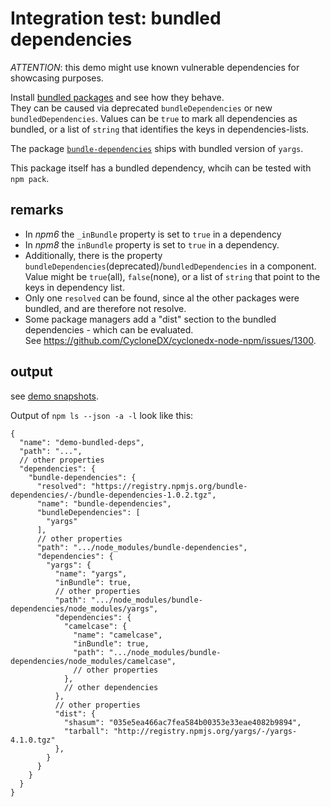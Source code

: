 # Integration test: bundled dependencies

*ATTENTION*: this demo might use known vulnerable dependencies for showcasing purposes.

Install [bundled packages](https://docs.npmjs.com/cli/v6/configuring-npm/package-json#bundleddependencies)
and see how they behave.  
They can be caused via deprecated `bundleDependencies` or new `bundledDependencies`.
Values can be `true` to mark all dependencies as bundled,
or a list of `string` that identifies the keys in dependencies-lists.

The package [`bundle-dependencies`](https://www.npmjs.com/package/bundle-dependencies)
ships with bundled version of `yargs`.

This package itself has a bundled dependency, whcih can be tested with `npm pack`.

## remarks

* In *npm6* the `_inBundle` property is set to `true` in a dependency
* In *npm8* the  `inBundle` property is set to `true` in a dependency.
* Additionally, there is the property `bundleDependencies`(deprecated)/`bundledDependencies` in a component.  
  Value might be `true`(all), `false`(none), or a list of `string` that point to the keys in dependency list.  
* Only one `resolved` can be found, since al the other packages were bundled, and are therefore not resolve.
* Some package managers add a "dist" section to the bundled dependencies - which can be evaluated.  
  See <https://github.com/CycloneDX/cyclonedx-node-npm/issues/1300>.

## output

see [demo snapshots](../../tests/_data/npm-ls_demo-results/bundled-dependencies).

Output of `npm ls --json -a -l` look like this:

```json5
{
  "name": "demo-bundled-deps",
  "path": "...",
  // other properties
  "dependencies": {
    "bundle-dependencies": {
      "resolved": "https://registry.npmjs.org/bundle-dependencies/-/bundle-dependencies-1.0.2.tgz",
      "name": "bundle-dependencies",
      "bundleDependencies": [
        "yargs"
      ],
      // other properties
      "path": ".../node_modules/bundle-dependencies",
      "dependencies": {
        "yargs": {
          "name": "yargs",
          "inBundle": true,
          // other properties
          "path": ".../node_modules/bundle-dependencies/node_modules/yargs",
          "dependencies": {
            "camelcase": {
              "name": "camelcase",
              "inBundle": true,
              "path": ".../node_modules/bundle-dependencies/node_modules/camelcase",
              // other properties
            },
            // other dependencies
          },
          // other properties
          "dist": {
            "shasum": "035e5ea466ac7fea584b00353e33eae4082b9894",
            "tarball": "http://registry.npmjs.org/yargs/-/yargs-4.1.0.tgz"
          },
        }
      }
    }
  }
}
```
